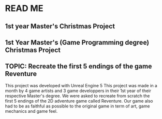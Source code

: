 # READ ME 
## 1st year Master's Christmas Project

1st Year Master's (Game Programming degree) Christmas Project
-
TOPIC: Recreate the first 5 endings of the game Reventure
-
This project was developed with Unreal Engine 5
This project was made in a month by 4 game artists and 3 game developpers in their 1st year of their respective Master's degree.
We were asked to recreate from scratch the first 5 endings of the 2D adventure game called Reventure. Our game also had to be as faithful as possible to the original game in term of art, game mechanics and game feel.
